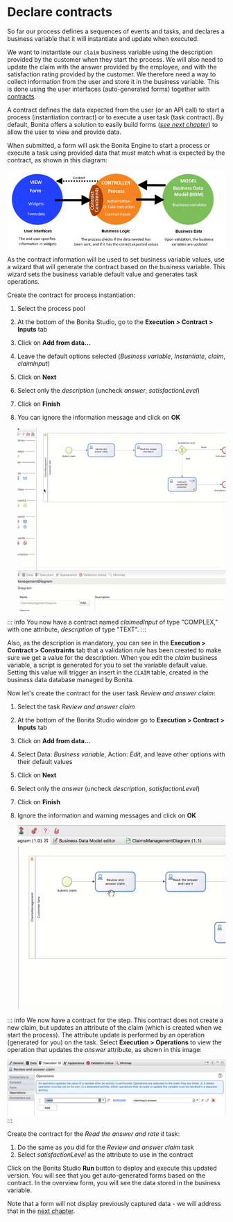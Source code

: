 # Declare contracts

So far our process defines a sequences of events and tasks, and declares a business variable that it will instantiate and update when executed.

We want to instantiate our `claim` business variable using the description provided by the customer when they start the process. We will also need to update the claim with the answer provided by the employee, and with the satisfaction rating provided by the customer. We therefore need a way to collect information from the user and store it in the business variable. This is done using the user interfaces (auto-generated forms) together with [contracts](contracts-and-contexts.md).

A contract defines the data expected from the user (or an API call) to start a process (instantiation contract) or to execute a user task (task contract). By default, Bonita offers a solution to easily build forms (_[see next chapter](create-web-user-interfaces.md)_) to allow the user to view and provide data. 

When submitted, a form will ask the Bonita Engine to start a process or execute a task using provided data that must match what is expected by the contract, as shown in this diagram:

![contract-mvc](images/getting-started-tutorial/declare-contracts/contract-MVC.PNG) 

As the contract information will be used to set business variable values, use a wizard that will generate the contract based on the business variable. This wizard sets the business variable default value and generates task operations.

Create the contract for process instantiation:

1. Select the process pool
2. At the bottom of the Bonita Studio, go to the **Execution > Contract > Inputs** tab
3. Click on **Add from data...**
4. Leave the default options selected (_Business variable_, _Instantiate_, _claim_, _claimInput_)
5. Click on **Next**
6. Select only the _description_ (uncheck _answer_, _satisfactionLevel_)
7. Click on **Finish**
8. You can ignore the information message and click on **OK** 

   ![Declare process instantiation contract](images/getting-started-tutorial/declare-contracts/declare-process-instantiation-contract.gif)<!--{.img-responsive .img-thumbnail}-->

::: info
You now have a contract named _claimedInput_ of type "COMPLEX," with one attribute, _description_ of type "TEXT". 
:::

Also, as the description is mandatory, you can see in the **Execution > Contract > Constraints** tab that a validation rule has been created to make sure we get a value for the description. When you edit the _claim_ business variable, a script is generated for you to set the variable default value. Setting this value will trigger an insert in the `CLAIM` table, created in the business data database managed by Bonita.

Now let's create the contract for the user task _Review and answer claim_:

1. Select the task _Review and answer claim_
2. At the bottom of the Bonita Studio window go to **Execution > Contract > Inputs** tab
3. Click on **Add from data...**
4. Select Data: _Business variable_, Action: _Edit_, and leave other options with their default values
5. Click on **Next**
6. Select only the _answer_ (uncheck _description_, _satisfactionLevel_)
7. Click on **Finish**
8. Ignore the information and warning messages and click on **OK**

   ![Declare user task contract](images/getting-started-tutorial/declare-contracts/declare-user-task-contract.gif)<!--{.img-responsive .img-thumbnail}-->

::: info
We now have a contract for the step. This contract does not create a new claim, but updates an attribute of the claim (which is created when we start the process). 
The attribute update is performed by an operation (generated for you) on the task. Select **Execution > Operations** to view the operation that updates the _answer_ attribute, as shown in this image:

   ![Operation](images/getting-started-tutorial/declare-contracts/operation.png)<!--{.img-responsive .img-thumbnail}-->
:::

Create the contract for the _Read the answer and rate it_ task:

1. Do the same as you did for the _Review and answer claim_ task 
2. Select _satisfactionLevel_ as the attribute to use in the contract

Click on the Bonita Studio **Run** button to deploy and execute this updated version. You will see that you get auto-generated forms based on the contract. In the overview form, you will see the data stored in the business variable. 

Note that a form will not display previously captured data - we will address that in the [next chapter](create-web-user-interfaces.md).
